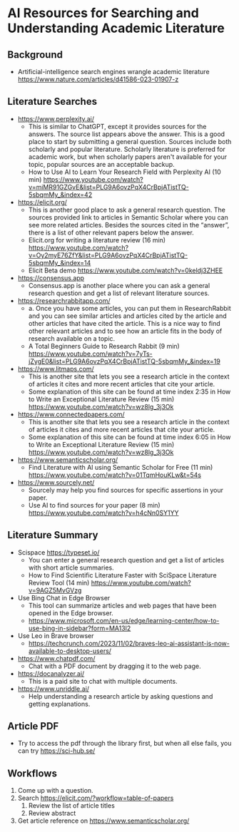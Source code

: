 # AI Resources for Searching and Understanding Academic Literature

## Background

* Artificial-intelligence search engines wrangle academic literature https://www.nature.com/articles/d41586-023-01907-z

## Literature Searches

* https://www.perplexity.ai/
  * This is similar to ChatGPT, except it provides sources for the answers. The source list appears above the answer. This is a good place to start by submitting a general question. Sources include both scholarly and popular literature. Scholarly literature is preferred for academic work, but when scholarly papers aren't available for your topic, popular sources are an acceptable backup.
  * How to Use AI to Learn Your Research Field with Perplexity AI (10 min) https://www.youtube.com/watch?v=miMR91GZGvE&list=PLG9A6ovzPqX4CrBpjATistTQ-5sbqmMy_&index=42
* https://elicit.org/
  * This is another good place to ask a general research question. The sources provided link to articles in Semantic Scholar where you can see more related articles. Besides the sources cited in the “answer”, there is a list of other relevant papers below the answer.
  * Elicit.org for writing a literature review (16 min) https://www.youtube.com/watch?v=Oy2myE76ZfY&list=PLG9A6ovzPqX4CrBpjATistTQ-5sbqmMy_&index=14
  * Elicit Beta demo https://www.youtube.com/watch?v=0keldj3ZHEE
* https://consensus.app
  * Consensus.app is another place where you can ask a general research question and get a list of relevant literature sources.
* https://researchrabbitapp.com/
  * a.	Once you have some articles, you can put them in ResearchRabbit and you can see similar articles and articles cited by the article and other articles that have cited the article. This is a nice way to find other relevant articles and to see how an article fits in the body of research available on a topic.
  * A Total Beginners Guide to Research Rabbit (9 min) https://www.youtube.com/watch?v=7yTs-jZygE0&list=PLG9A6ovzPqX4CrBpjATistTQ-5sbqmMy_&index=19
* https://www.litmaps.com/
  * This is another site that lets you see a research article in the context of articles it cites and more recent articles that cite your article.
  * Some explanation of this site can be found at time index 2:35 in How to Write an Exceptional Literature Review (15 min) https://www.youtube.com/watch?v=wz8lg_3j3Ok
* https://www.connectedpapers.com/
  * This is another site that lets you see a research article in the context of articles it cites and more recent articles that cite your article.
  * Some explanation of this site can be found at time index 6:05 in How to Write an Exceptional Literature Review (15 min) https://www.youtube.com/watch?v=wz8lg_3j3Ok
* https://www.semanticscholar.org/
  * Find Literature with AI using Semantic Scholar for Free (11 min) https://www.youtube.com/watch?v=01TqmHouKLw&t=54s
* https://www.sourcely.net/
  * Sourcely may help you find sources for specific assertions in your paper.
  * Use AI to find sources for your paper (8 min) https://www.youtube.com/watch?v=h4cNn0SY1YY

## Literature Summary

* Scispace https://typeset.io/
  * You can enter a general research question and get a list of articles with short article summaries.
  * How to Find Scientific Literature Faster with SciSpace Literature Review Tool (14 min) https://www.youtube.com/watch?v=9AGZ5MvGVzg
* Use Bing Chat in Edge Browser
  * This tool can summarize articles and web pages that have been opened in the Edge browser.
  * https://www.microsoft.com/en-us/edge/learning-center/how-to-use-bing-in-sidebar?form=MA13I2
* Use Leo in Brave browser
  * https://techcrunch.com/2023/11/02/braves-leo-ai-assistant-is-now-available-to-desktop-users/
* https://www.chatpdf.com/
  * Chat with a PDF document by dragging it to the web page.
* https://docanalyzer.ai/
  * This is a paid site to chat with multiple documents.
* https://www.unriddle.ai/
  * Help understanding a research article by asking questions and getting explanations.
 
## Article PDF

* Try to access the pdf through the library first, but when all else fails, you can try https://sci-hub.se/

## Workflows

1. Come up with a question.
1. Search https://elicit.com/?workflow=table-of-papers
    1. Review the list of article titles
    1. Review abstract
1. Get article reference on https://www.semanticscholar.org/
